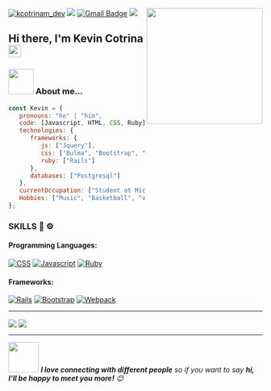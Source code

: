 <a href="https://twitter.com/kcotrinam_dev" target="blank"><img src="https://img.shields.io/twitter/follow/kcotrinam_dev?logo=twitter&style=for-the-badge" alt="kcotrinam_dev" /></a>
![](https://img.shields.io/static/v1?label=kevincotrina&message=LinkedIn&color=blue&style=for-the-badge)
[![Gmail Badge](https://img.shields.io/badge/gmail-c14438?style=for-the-badge&logo=Gmail&logoColor=white)](mailto:kcotrinam92@gmail.com)
![](http://estruyf-github.azurewebsites.net/api/VisitorHit?user=kcotrinam&countColorcountColor&countColor=%237B1E7A)<img align='right' src="https://media.giphy.com/media/M9gbBd9nbDrOTu1Mqx/giphy.gif" width="230">


## Hi there, I'm Kevin Cotrina <img src="https://media.giphy.com/media/hvRJCLFzcasrR4ia7z/giphy.gif" width="25px">

### <img src="https://media.giphy.com/media/VgCDAzcKvsR6OM0uWg/giphy.gif" width="50"> About me...
```javascript
const Kevin = {
   pronouns: "he" | "him",
   code: [Javascript, HTML, CSS, Ruby],
   technologies: {
      frameworks: {
         js: ["Jquery"],
         css: ["Bulma", "Bootstrap", "Scss"],
         ruby: ["Rails"]
      },
      databases: ["Postgresql"]
   },
   currentOccupation: ["Student at Microverse, open for job opportunities"]
   Hobbies: ["Music", "Basketball", "videogames", "Side Projects"]
};
```
### SKILLS 🔧 ⚙️
#### Programming Languages:
  
[![CSS](https://img.shields.io/badge/css3%20-%231572B6.svg?&style=for-the-badge&logo=css3&logoColor=white)](https://github.com/kcotrinam/)
[![Javascript](https://img.shields.io/badge/javascript%20-%23323330.svg?&style=for-the-badge&logo=javascript&logoColor=%23F7DF1E)](https://github.com/kcotrinam/)
[![Ruby](https://img.shields.io/badge/ruby-%23CC342D.svg?&style=for-the-badge&logo=ruby&logoColor=white)](https://github.com/kcotrinam/)

#### Frameworks:
[![Rails](https://img.shields.io/badge/rails%20-%23CC0000.svg?&style=for-the-badge&logo=ruby-on-rails&logoColor=white)](https://github.com/kcotrinam/)
[![Bootstrap](https://img.shields.io/badge/bootstrap%20-%23563D7C.svg?&style=for-the-badge&logo=bootstrap&logoColor=white)](https://github.com/kcotrinam/)
[![Webpack](https://img.shields.io/badge/webpack%20-%238DD6F9.svg?&style=for-the-badge&logo=webpack&logoColor=black)](https://github.com/kcotrinam/)

---
<p>
<img align="center" src="https://github-readme-stats.vercel.app/api?username=kcotrinam&show_icons=true&theme=jolly" />
<img align="center" src="https://github-readme-stats.vercel.app/api/top-langs/?username=kcotrinam&layout=compact&theme=jolly" />
</p>

---
<p display="block">
<img src="https://media.giphy.com/media/LnQjpWaON8nhr21vNW/giphy.gif" width="60"> <em><b>I love connecting with different people</b> so if you want to say <b>hi, I'll be happy to meet you more!</b> 😊</em>
</p>
